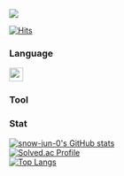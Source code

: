 <img src=![first](https://github.com/user-attachments/assets/13499765-74d7-464b-96c9-e1a831088b17)/>



[![Hits](https://hits.seeyoufarm.com/api/count/incr/badge.svg?url=https%3A%2F%2Fsnow-jun-0.github.io%2Fsnow-jun-0%2F&count_bg=%2379C83D&title_bg=%23555555&icon=adobeillustrator.svg&icon_color=%23E7E7E7&title=Visits&edge_flat=false)](https://hits.seeyoufarm.com)

### Language
<p>
  <!-- Python 배지 -->
  <img src="https://img.shields.io/badge/Python-3776AB?style=flat-square&logo=python&logoColor=white" height="25"/>
</p>

### Tool

<p>

</p>

### Stat

[![snow-jun-0's GitHub stats](https://github-readme-stats.vercel.app/api?username=snow-jun-0&show_icons=true&theme=highcontrast)](https://github.com/anuraghazra/github-readme-stats)
<br />
[![Solved.ac Profile](http://mazassumnida.wtf/api/v2/generate_badge?boj=wjo8703)](https://solved.ac/wjo8703/)
<br />
[![Top Langs](https://github-readme-stats.vercel.app/api/top-langs/?username=snow-jun-0&layout=compact)](https://github.com/anuraghazra/github-readme-stats)













<!--
**snow-jun-0/snow-jun-0** is a ✨ _special_ ✨ repository because its `README.md` (this file) appears on your GitHub profile.
-->
